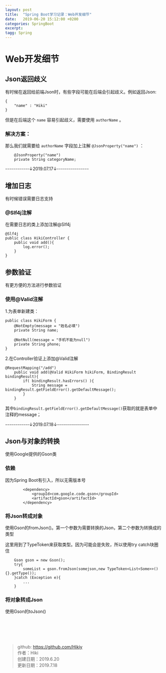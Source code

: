 ```yaml
---
layout: post
title:  "Spring Boot学习记录：Web开发细节"
date:   2019-06-20 15:12:00 +0200
categories: SpringBoot
excerpt: 
tagg: Spring
---
```


# Web开发细节

## Json返回歧义

有时候在返回给前端Json时，有些字段可能在后端会引起歧义。例如返回Json:
```
{
    "name" : "Hiki"
}
```
但是在后端这个 `name` 容易引起歧义，需要使用 `authorName` 。

### 解决方案：

那么我们就需要给 `authorName` 字段加上注解 `@JsonProperty("name")` ：

```
    @JsonProperty("name")
    private String categoryName;
```

------------↓2019.07.17↓----------------
## 增加日志
有时候错误需要日志支持

### @Slf4j注解
在需要日志的类上添加注解@Slf4j

```
@Slf4j
public class HikiController {
    public void add(){
        log.error();
    }
}
```

## 参数验证
有更方便的方法进行参数验证

### 使用@Valid注解

1.为表单新建类：

```
public class HikiForm {
    @NotEmpty(message = "姓名必填")
    private String name;

    @NotNull(message = "手机不能为null")
    private String phone;
}
```

2.在Controller验证上添加@Valid注解

```
@RequestMapping("/add")
    public void add(@Valid HikiForm hikiForm, BindingResult bindingResult){
        if( bindingResult.hasErrors() ){
            String message = bindingResult.getFieldError().getDefaultMessage();
        }
    }
```

其中`bindingResult.getFieldError().getDefaultMessage()`获取的就是表单中注释的message；

------------↓2019.07.18↓----------------
## Json与对象的转换

使用Google提供的Gson类

### 依赖
因为Spring Boot有引入，所以无需版本号
```
        <dependency>
            <groupId>com.google.code.gson</groupId>
            <artifactId>gson</artifactId>
        </dependency>
```

### 将Json转成对象
使用Gson的fromJson()。第一个参数为需要转换的Json，第二个参数为转换成的类型

这里用到了TypeToken来获取类型。因为可能会是失败，所以使用try catch块圈住
```
    Gson gson = new Gson();
    try{
        someList = gson.fromJson(somejson,new TypeToken<List<Some>>(){}.getType());
    }catch (Exception e){
        ...
    }
```

### 将对象转成Json
使用Gson的toJson()

<br /><br /><br /><br />

> github: https://github.com/Hikiy  
> 作者：Hiki  
> 创建日期：2019.6.20  
> 更新日期：2019.7.18
